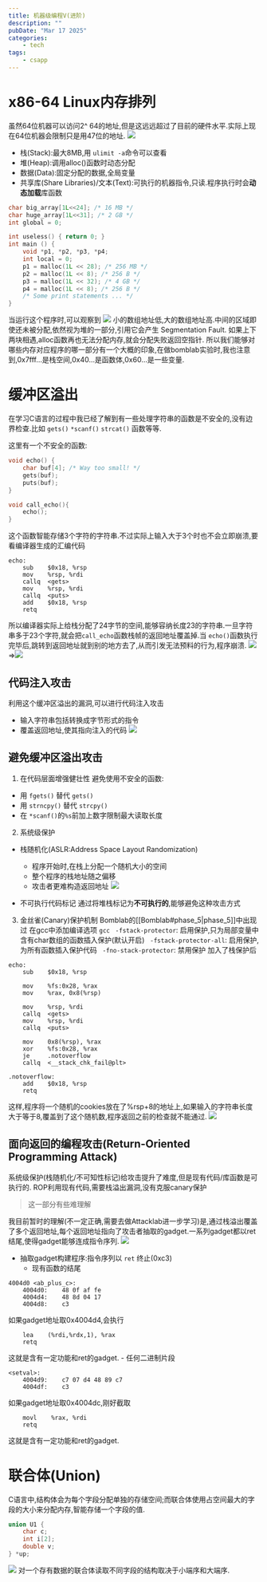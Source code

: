 ```yaml
---
title: 机器级编程V(进阶)
description: ""
pubDate: "Mar 17 2025"
categories:
    - tech
tags:
    - csapp
---
```



# x86-64 Linux内存排列
虽然64位机器可以访问2^ 64的地址,但是这远远超过了目前的硬件水平.实际上现在64位机器会限制只是用47位的地址.
![](attachments/Pasted%20image%2020250123162831.png)

- 栈(Stack):最大8MB,用 `ulimit -a`命令可以查看
- 堆(Heap):调用alloc()函数时动态分配
- 数据(Data):固定分配的数据,全局变量
- 共享库(Share Libraries)/文本(Text):可执行的机器指令,只读.程序执行时会**动态加载**库函数

```c
char big_array[1L<<24]; /* 16 MB */ 
char huge_array[1L<<31]; /* 2 GB */ 
int global = 0; 

int useless() { return 0; } 
int main () { 
	void *p1, *p2, *p3, *p4; 
	int local = 0; 
	p1 = malloc(1L << 28); /* 256 MB */ 
	p2 = malloc(1L << 8); /* 256 B */ 
	p3 = malloc(1L << 32); /* 4 GB */ 
	p4 = malloc(1L << 8); /* 256 B */ 
	/* Some print statements ... */ 
}
```
当运行这个程序时,可以观察到
![](attachments/Pasted%20image%2020250123163815.png)
小的数组地址低,大的数组地址高.中间的区域即使还未被分配,依然视为堆的一部分,引用它会产生 Segmentation Fault.
如果上下两块相遇,alloc函数再也无法分配内存,就会分配失败返回空指针.
所以我们能够对哪些内存对应程序的哪一部分有一个大概的印象,在做bomblab实验时,我也注意到,0x7fff...是栈空间,0x40...是函数体,0x60...是一些变量.


# 缓冲区溢出
在学习C语言的过程中我已经了解到有一些处理字符串的函数是不安全的,没有边界检查.比如 `gets()`  `*scanf()` `strcat()` 函数等等.

这里有一个不安全的函数:
```c
void echo() { 
	char buf[4]; /* Way too small! */ 
	gets(buf); 
	puts(buf); 
}

void call_echo(){
	echo();
}
```
这个函数智能存储3个字符的字符串.不过实际上输入大于3个时也不会立即崩溃,要看编译器生成的汇编代码
```x86asm
echo:
	sub    $0x18, %rsp
	mov    %rsp, %rdi
	callq  <gets>
	mov    %rsp, %rdi
	callq  <puts>
	add    $0x18, %rsp
	retq
```
所以编译器实际上给栈分配了24字节的空间,能够容纳长度23的字符串.一旦字符串多于23个字符,就会把`call_echo`函数栈帧的返回地址覆盖掉.当 `echo()`函数执行完毕后,跳转到返回地址就到别的地方去了,从而引发无法预料的行为,程序崩溃.
![](attachments/Pasted%20image%2020250123170310.png) =>![](attachments/Pasted%20image%2020250123170512.png)

## 代码注入攻击
利用这个缓冲区溢出的漏洞,可以进行代码注入攻击
- 输入字符串包括转换成字节形式的指令
- 覆盖返回地址,使其指向注入的代码
![](attachments/Pasted%20image%2020250123171356.png)

## 避免缓冲区溢出攻击
1. 在代码层面增强健壮性
避免使用不安全的函数:
- 用 `fgets()` 替代 `gets()`
- 用 `strncpy()` 替代 `strcpy()`
- 在 `*scanf()`的`%s`前加上数字限制最大读取长度

2. 系统级保护
- 栈随机化(ASLR:Address Space Layout Randomization)
	- 程序开始时,在栈上分配一个随机大小的空间
	- 整个程序的栈地址随之偏移
	- 攻击者更难构造返回地址
	![](attachments/Pasted%20image%2020250123172651.png)

- 不可执行代码标记
	通过将堆栈标记为**不可执行的**,能够避免这种攻击方式

3. 金丝雀(Canary)保护机制
Bomblab的[[Bomblab#phase_5|phase_5]]中出现过
在gcc中添加编译选项
`gcc`
` -fstack-protector`: 启用保护,只为局部变量中含有char数组的函数插入保护(默认开启)
` -fstack-protector-all`: 启用保护,为所有函数插入保护代码
` -fno-stack-protector`: 禁用保护
加入了栈保护后
```x86-64asm
echo:
	sub    $0x18, %rsp

	mov    %fs:0x28, %rax
	mov    %rax, 0x8(%rsp)

	mov    %rsp, %rdi
	callq  <gets>
	mov    %rsp, %rdi
	callq  <puts>

	mov    0x8(%rsp), %rax
	xor    %fs:0x28, %rax
	je     .notoverflow
	callq  <__stack_chk_fail@plt>
	
.notoverflow:
	add    $0x18, %rsp
	retq
```
这样,程序将一个随机的cookies放在了%rsp+8的地址上,如果输入的字符串长度大于等于8,覆盖到了这个随机数,程序返回之前的检查就不能通过.
![](attachments/Pasted%20image%2020250123175437.png)

## 面向返回的编程攻击(Return-Oriented Programming Attack)
系统级保护(栈随机化/不可知性标记)给攻击提升了难度,但是现有代码/库函数是可执行的.
ROP利用现有代码,需要栈溢出漏洞,没有克服canary保护

> 这一部分有些难理解


我目前暂时的理解(不一定正确,需要去做Attacklab进一步学习)是,通过栈溢出覆盖了多个返回地址,每个返回地址指向了攻击者抽取的gadget.一系列gadget都以ret结尾,使得gadget能够连成指令序列.
![](attachments/Pasted%20image%2020250123185428.png)
- 抽取gadget构建程序:指令序列以 `ret` 终止(0xc3)
	- 现有函数的结尾
```x86asm
4004d0 <ab_plus_c>:
	4004d0:    48 0f af fe
	4004d4:    48 8d 04 17
	4004d8:    c3
```
如果gadget地址取0x4004d4,会执行
```x86asm
	lea    (%rdi,%rdx,1), %rax
	retq
```
这就是含有一定功能和ret的gadget.
	- 任何二进制片段
```x86asm
<setval>:
	4004d9:    c7 07 d4 48 89 c7
	4004df:    c3
```
如果gadget地址取0x4004dc,刚好截取
```x86asm
	movl    %rax, %rdi
	retq
```
这就是含有一定功能和ret的gadget.

# 联合体(Union)
C语言中,结构体会为每个字段分配单独的存储空间;而联合体使用占空间最大的字段的大小来分配内存,智能存储一个字段的值.
```c
union U1 { 
	char c; 
	int i[2]; 
	double v; 
} *up;
```
![](attachments/Pasted%20image%2020250124174011.png)
对一个存有数据的联合体读取不同字段的结构取决于小端序和大端序.

